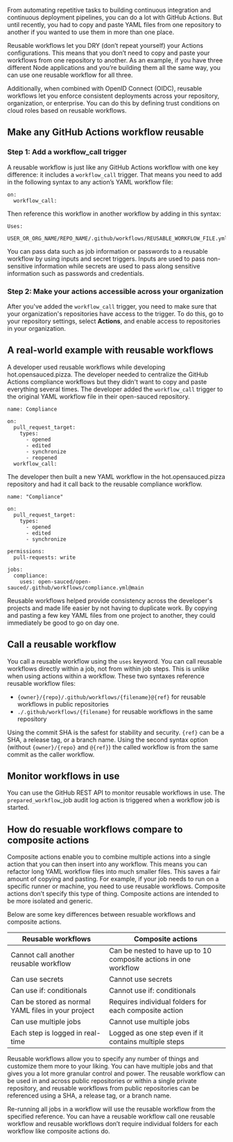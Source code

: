 From automating repetitive tasks to building continuous integration and continuous deployment pipelines, you can do a lot with GitHub Actions. But until recently, you had to copy and paste YAML files from one repository to another if you wanted to use them in more than one place.

Reusable workflows let you DRY (don’t repeat yourself) your Actions configurations. This means that you don’t need to copy and paste your workflows from one repository to another. As an example, if you have three different Node applications and you’re building them all the same way, you can use one reusable workflow for all three.

Additionally, when combined with OpenID Connect (OIDC), reusable workflows let you enforce consistent deployments across your repository, organization, or enterprise. You can do this by defining trust conditions on cloud roles based on reusable workflows.

## Make any GitHub Actions workflow reusable

### Step 1: Add a workflow_call trigger

A reusable workflow is just like any GitHub Actions workflow with one key difference: it includes a `workflow_call` trigger. That means you need to add in the following syntax to any action’s YAML workflow file:
```
on:
  workflow_call:
```

Then reference this workflow in another workflow by adding in this syntax:
```
Uses:
  USER_OR_ORG_NAME/REPO_NAME/.github/workflows/REUSABLE_WORKFLOW_FILE.yml@TAG_OR_BRANCH
```

You can pass data such as job information or passwords to a reusable workflow by using inputs and secret triggers. Inputs are used to pass non-sensitive information while secrets are used to pass along sensitive information such as passwords and credentials.

### Step 2: Make your actions accessible across your organization

  After you've added the `workflow_call` trigger, you need to make sure that your organization's repositories have access to the trigger. To do this, go to your repository settings, select **Actions**, and enable access to repositories in your organization.

## A real-world example with reusable workflows

A developer used reusable workflows while developing hot.opensauced.pizza. The developer needed to centralize the GitHub Actions compliance workflows but they didn't want to copy and paste everything several times. The developer added the `workflow_call` trigger to the original YAML workflow file in their open-sauced repository.

```
name: Compliance

on:
  pull_request_target:
    types:
      - opened
      - edited
      - synchronize
      - reopened
  workflow_call:
```

The developer then built a new YAML workflow in the hot.opensauced.pizza repository and had it call back to the reusable compliance workflow.

```
name: "Compliance"

on:
  pull_request_target:
    types:
      - opened
      - edited
      - synchronize

permissions:
  pull-requests: write

jobs:
  compliance:
    uses: open-sauced/open-sauced/.github/workflows/compliance.yml@main
````

Reusable workflows helped provide consistency across the developer's projects and made life easier by not having to duplicate work. By copying and pasting a few key YAML files from one project to another, they could immediately be good to go on day one.

## Call a reusable workflow

You call a reusable workflow using the `uses` keyword. You can call reusable workflows directly within a job, not from within job steps. This is unlike when using actions within a workflow. These two syntaxes reference reusable workflow files: 
- `{owner}/{repo}/.github/workflows/{filename}@{ref}` for reusable workflows in public repositories
- `./.github/workflows/{filename}` for reusable workflows in the same repository

Using the commit SHA is the safest for stability and security. `{ref}` can be a SHA, a release tag, or a branch name. Using the second syntax option (without `{owner}/{repo}` and `@{ref}`) the called workflow is from the same commit as the caller workflow.

## Monitor workflows in use

You can use the GitHub REST API to monitor reusable workflows in use. The `prepared_workflow`_job audit log action is triggered when a workflow job is started. 

## How do resuable workflows compare to composite actions

Composite actions enable you to combine multiple actions into a single action that you can then insert into any workflow. This means you can refactor long YAML workflow files into much smaller files. This saves a fair amount of copying and pasting. For example, if your job needs to run on a specific runner or machine, you need to use reusable workflows. Composite actions don’t specify this type of thing. Composite actions are intended to be more isolated and generic.

Below are some key differences between resuable workflows and composite actions.

|   Reusable workflows    |                                                                                                                   Composite actions                                                                                                                  
|--------------|------------------|
|     Cannot call another reusable workflow     |                                                                                   Can be nested to have up to 10 composite actions in one workflow                                                                                    
| Can use secrets  |                                                                                Cannot use secrets                                                                                
|   Can use if: conditionals   | Cannot use if: conditionals
|  Can be stored as normal YAML files in your project  |                                      Requires individual folders for each composite action                                      
| Can use multiple jobs |                                                       Cannot use multiple jobs
| Each step is logged in real-time |                                                      Logged as one step even if it contains multiple steps

Reusable workflows allow you to specify any number of things and customize them more to your liking. You can have multiple jobs and that gives you a lot more granular control and power. The reusable workflow can be used in and across public repositories or within a single private repository, and reusable workflows from public repositories can be referenced using a SHA, a release tag, or a branch name. 

Re-running all jobs in a workflow will use the reusable workflow from the specified reference. You can have a reusable workflow call one reusable workflow and reusable workflows don’t require individual folders for each workflow like composite actions do.
